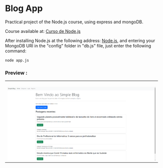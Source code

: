 # Blog App
Practical project of the Node.js course, using express and mongoDB.


Course available at: <a href="https://www.youtube.com/playlist?list=PLJ_KhUnlXUPtbtLwaxxUxHqvcNQndmI4B">Curso de Node.js</a>

After installing Node.js at the following address: <a href="https://nodejs.org/en/download/">Node.js</a>, and entering your MongoDB URI in the "config" folder in "db.js" file, just enter the following command:

```bash
node app.js

```


### Preview :

<table width="100%"> 
<tr>
<td width="100%">
<br>
<img src="https://github.com/jonathanoliveirarocha/blogapp/blob/main/SAMPLE.png">
</td> 
</table>
